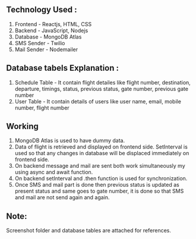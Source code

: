 ## Technology Used :
1. Frontend - Reactjs, HTML, CSS
2. Backend - JavaScript, Nodejs
3. Database - MongoDB Atlas
4. SMS Sender - Twilio
5. Mail Sender - Nodemailer

## Database tabels Explanation :
1. Schedule Table - It contain flight detailes like flight number, destination, departure, timings, status, previous status, gate number, previous gate number
2. User Table - It contain details of users like user name, email, mobile number, flight number


## Working
1. MongoDB Atlas is used to have dummy data.
2. Data of flight is retrieved and displayed on frontend side. SetInterval is used so that any changes in database will be displaced immediately on frontend side.
3. On backend message and mail are sent both work simultaneously my using async and await function.
4. On backend setInterval and .then function is used for synchronization. 
5. Once SMS and mail part is done then previous status is updated as present status and same goes to gate number, it is done so that SMS and mail are not send again and again.

## Note:
Screenshot folder and database tables are attached for references.
